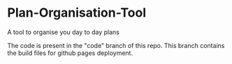 # Plan-Organisation-Tool
A tool to organise you day to day plans 

The code is present in the "code" branch of this repo. This branch contains the build files for github pages deployment.  

